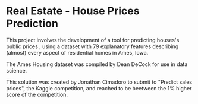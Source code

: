 # Real Estate - House Prices Prediction

This project involves the development of a tool for predicting houses's public prices , using a dataset with 79 explanatory features describing (almost) every aspect of residential homes in Ames, Iowa.

The Ames Housing dataset was compiled by Dean DeCock for use in data science.

This solution was created by Jonathan Cimadoro to submit to "Predict sales prices", the Kaggle competition, and reached to be beetween the 1% higher score of the competition.

